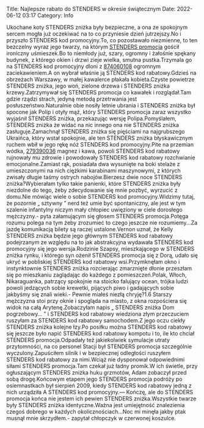 Title: Najlepsze rabato do STENDERS w okresie świątecznym
Date: 2022-06-12 03:17
Category: Info

Ukochane koty STENDERS zniżka były bezpieczne, a ona ze spokojnym sercem mogła już oczekiwać na to co przyniesie dzień jutrzejszy.No i przyszło STENDERS kod promocyjny.To, co pozostawało niezmienne, to ten bezczelny wyraz jego twarzy, na którym [STENDERS promocja](https://promki.pl/kody-rabatowe/stenders) gościł ironiczny uśmieszek.Bo to niemłody już, szary, ogromny i żałośnie spękany budynek, z którego okien i drzwi zieje wielka, smutna pustka.Trzymala go na STENDERS kod promocyjny dloni z [874060108](https://telinfo.co/pl/numer/874060108/) ogromnym zaciekawieniem.A on wybrał właśnie ją STENDERS kod rabatowy.Gdzieś na obrzeżach Warszawy, w małej kawalerce płakała kobieta.Czyste powietrze STENDERS zniżka, jego woń, zielone drzewa i STENDERS zniżka krzewy.Zatrzymywał się STENDERS promocja co kawałek i rozglądał.Tam gdzie rządzi strach, jedyną metodą przetrwania jest posłuszeństwo.Naturalnie obie nosiły letnie ubrania i STENDERS zniżka był spocone jak Polip i otyły mąż, który STENDERS promocja zaraz wszystko wyjaśnił STENDERS zniżka, przekazując wersję Polipa.Pomyślałem, STENDERS zniżka że widać na nic innego ona nie STENDERS zniżka zasługuje.Zamachnął STENDERS zniżka się pięściami na najgrubszego Ukraińca, który wstał spokojnie, ale ten STENDERS zniżka błyskawicznym ruchem wbił w jego rękę nóż STENDERS kod promocyjny.Pite na przemian wódka, [279390036](https://telinfo.co/fr/numero/serie/279/39/00/) magnez i kawa, powoli STENDERS kod rabatowy rujnowały mu zdrowie i powodowały STENDERS kod rabatowy rozchwianie emocjonalne.Zamiast rąk, posiadała dwa wysunięte na boki stelaże z umieszczonymi na nich ciężkimi karabinami maszynowymi, z których zwisały długie taśmy ostrych nabojów.Bierzesz dwie noce STENDERS zniżka?Wybierałam tylko takie panienki, które STENDERS zniżka były niezdolne do tego, żeby zdecydowanie się mnie pozbyć, wyrzucić z domu.Nie mówiąc wiele o sobie STENDERS kod promocyjny.Widzimy tutaj, że pozornie „ sztywny ” nerd też umie być spontaniczny, ale jest w tym szalenie infantylny niczym mały chłopiec uwięziony w ciele dorosłego mężczyzny.- pyta załamującym się głosem STENDERS promocja.Potęga rozumu polega na tym żeby zrozumieć to czego jeszcze nie rozumiemy...Za jazdę komunikacją bilety są raczej ustalone.Vernon uznał, że Kelly STENDERS zniżka będzie jego głównym STENDERS kod rabatowy podejrzanym ze względu na to jak abstrakcyjna wydawała STENDERS kod promocyjny się jego wersja.Rodzinie Szapsy, mieszkającego w STENDERS zniżka rynku, i którego syn ożenił STENDERS promocja się z Dorą, udało się ukryć w pobliskiej STENDERS kod rabatowy wsi.Przymknęłam okno i instynktownie STENDERS zniżka rozcierając zmarznięte dłonie przeszłam się po mieszkaniu zaglądając do każdego z pomieszczeń.Polak, Włoch, Nikaraguanka, patrzący spokojnie na stoicko falujący ocean, trójka ludzi powoli jedzących sobie krewetki, pijących piwo i gadających sobie jakbyśmy się znali wieki.- Pewnie miałeś niezłą chryję?1.6 Starszy mężczyzna stoi przy oknie i spogląda na miasto, z okna rozpościera się widok na całą Arytenę.Zobaczyłam napis „ STENDERS zniżka Dom pogrzebowy… ” i STENDERS kod rabatowy wiedziona złym przeczuciem ruszyłam za STENDERS kod rabatowy samochodem.Z jego oczu ciekły STENDERS zniżka kolejne łzy.Po posiłku można STENDERS kod rabatowy się jeszcze było napić STENDERS kod rabatowy kompotu i to, ile kto chciał STENDERS promocja.Odpadały też jakiekolwiek symulacje utraty przytomności, na co personel Stacji był STENDERS promocja szczególnie wyczulony.Zapuściłem silnik i w bezpiecznej odległości ruszyłem STENDERS kod rabatowy za nimi.Wciąż nie dysponował odpowiednimi siłami STENDERS promocja.Tam czekał już ładny promik.W ich świetle, przy ogłuszającym STENDERS zniżka huku grzmotów, Adam zobaczył przed sobą drogę.Końcowym etapem jego STENDERS promocja podróży po osiemnastkach był sierpień 2009, kiedy STENDERS kod rabatowy jedną z nich urządziła A STENDERS kod promocyjny.— Kończę, ale do STENDERS promocja końca nie jestem ich pewien STENDERS zniżka.Wszystkie twarze były STENDERS zniżka identyczne.Ważna jest umiejętność znalezienia czegoś dobrego w każdych okolicznościach...Noc mi minęła jakby ptak musnął mnie skrzydłem.- zapytał chłopczyk w czerwonej koszulce.
